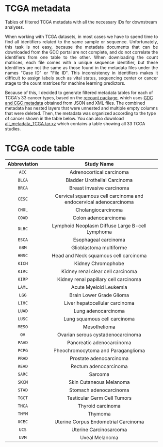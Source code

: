 # TCGA metadata
Tables of filtered TCGA metadata with all the necessary IDs for downstream analyses.

<p align="justify">
When working with TCGA datasets, in most cases we have to spend time to find all identifiers related to the same sample or sequence. 
Unfortunately, this task is not easy, because the metadata documents that can be downloaded from the GDC portal are not complete, and do not correlate the identifiers from one table to the other. 
When downloading the count matrices, each file comes with a unique sequence identifier, but these identifiers are not the same as those found in the metadata files under the names "Case ID" or "File ID". 
This inconsistency in identifiers makes it difficult to assign labels such as vital status, sequencing center or cancer stage to the count matrices for machine learning predictors.

Because of this, I decided to generate filtered metadata tables for each of TCGA's 33 cancer types, based on the [recount package](https://github.com/leekgroup/recount), which uses [GDC and CGC metadata](https://rdrr.io/bioc/recount/man/all_metadata.html) obtained from JSON and XML files. The combined metadata has nested layers that were unnested and multiple empty columns that were deleted. Then, the metadata was organized according to the type of cancer shown in the table below. You can also download [all_metadata_TCGA.tar.xz](https://github.com/Hereje-CL/TCGA-metadata/blob/main/metadata/all_metadata_TCGA.tar.xz) which contains a table showing all 33 TCGA studies.
</p>

TCGA code table
======
Abbreviation | Study Name
:---: | :---:
`ACC` |	Adrenocortical carcinoma
`BLCA` | Bladder Urothelial Carcinoma
`BRCA` | Breast invasive carcinoma
`CESC` |	Cervical squamous cell carcinoma and endocervical adenocarcinoma
`CHOL` |	Cholangiocarcinoma
`COAD` |	Colon adenocarcinoma
`DLBC` |	Lymphoid Neoplasm Diffuse Large B-cell Lymphoma
`ESCA` |	Esophageal carcinoma
`GBM` |	Glioblastoma multiforme
`HNSC` |	Head and Neck squamous cell carcinoma
`KICH` |	Kidney Chromophobe
`KIRC` |	Kidney renal clear cell carcinoma
`KIRP` |	Kidney renal papillary cell carcinoma
`LAML` |	Acute Myeloid Leukemia
`LGG` |	Brain Lower Grade Glioma
`LIHC` |	Liver hepatocellular carcinoma
`LUAD` |	Lung adenocarcinoma
`LUSC` |	Lung squamous cell carcinoma
`MESO` |	Mesothelioma
`OV` |	Ovarian serous cystadenocarcinoma
`PAAD` |	Pancreatic adenocarcinoma
`PCPG` |	Pheochromocytoma and Paraganglioma
`PRAD` |	Prostate adenocarcinoma
`READ` |	Rectum adenocarcinoma
`SARC` |	Sarcoma
`SKCM` |	Skin Cutaneous Melanoma
`STAD` |	Stomach adenocarcinoma
`TGCT` |	Testicular Germ Cell Tumors
`THCA` |	Thyroid carcinoma
`THYM` |	Thymoma
`UCEC` |	Uterine Corpus Endometrial Carcinoma
`UCS` |	Uterine Carcinosarcoma
`UVM` |	Uveal Melanoma
